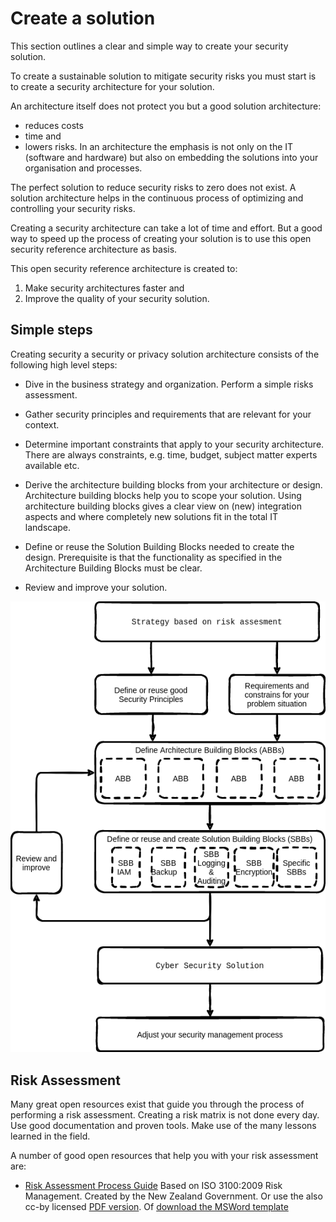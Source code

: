 # Create a solution

This section outlines a clear and simple way to create your security solution.

To create a sustainable solution to mitigate security risks you must start is to create a security architecture for your solution. 

An architecture itself does not protect you but a good solution architecture:
* reduces costs
* time and
* lowers risks. 
In an architecture the emphasis is not only on the IT (software and hardware) but also on embedding the solutions into your organisation and processes.

The perfect solution to reduce security risks to zero does not exist. A solution architecture helps in the continuous process of optimizing and controlling your security risks.

Creating a security architecture can take a lot of time and effort. But a good way to speed up the process of creating your solution is to use this open security reference architecture as basis. 

This open security reference architecture is created to:
1. Make security architectures faster and
2. Improve the quality of your security solution.

## Simple steps

Creating security a security or privacy solution architecture consists of the following high level steps:

* Dive in the business strategy and organization. Perform a simple risks assessment.

*  Gather security  principles and requirements that are relevant for your context.

* Determine important constraints that apply to your security architecture. There are always constraints, e.g. time, budget, subject matter experts available etc.

* Derive the architecture building blocks from your architecture or design. Architecture building blocks help you to scope your solution. Using architecture building blocks gives a clear view on (new) integration aspects and where completely new solutions fit in the total IT landscape.

* Define or reuse the Solution Building Blocks needed to create the design. Prerequisite is that the functionality as specified in the Architecture Building Blocks  must be clear. 

* Review and improve your solution. 

![Steps towards a security solution](images/securitybydesign.png)



## Risk Assessment

Many great open resources exist that guide you through the process of performing a risk assessment. Creating a risk matrix is not done every day. Use good documentation and proven tools. Make use of the many lessons learned in the field.


A number of good open resources that help you with your risk assessment are:
* [Risk Assessment Process Guide](https://www.digital.govt.nz/dmsdocument/3-risk-assessment-process-information-security/html) Based on ISO 3100:2009 Risk Management. Created by the New Zealand Government. Or use the also cc-by licensed [PDF version](https://www.digital.govt.nz/assets/Documents/3Risk-Assessment-Process-Information-Security.pdf). Of [download the MSWord template](https://www.digital.govt.nz/assets/Standards-guidance/Governance/Risk-Assessment-Process-Template.docx)

